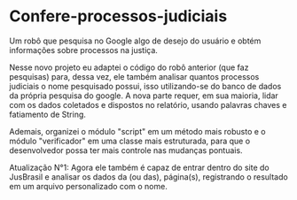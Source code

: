 # Confere-processos-judiciais
Um robô que pesquisa no Google algo de desejo do usuário e obtém informações sobre processos na justiça.

Nesse novo projeto eu adaptei o código do robô anterior (que faz pesquisas) para, dessa vez, ele também analisar quantos processos judiciais o nome pesquisado possui, isso utilizando-se do banco de dados da própria pesquisa do google. A nova parte requer, em sua maioria, lidar com os dados coletados e dispostos no relatório, usando palavras chaves e fatiamento de String.

Ademais, organizei o módulo "script" em um método mais robusto e o módulo "verificador" em uma classe mais estruturada, para que o desenvolvedor possa ter mais controle nas mudanças pontuais.

Atualização N°1: Agora ele também é capaz de entrar dentro do site do JusBrasil e analisar os dados da (ou das), página(s), registrando o resultado em um arquivo personalizado com o nome.
